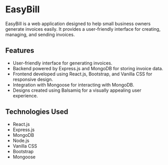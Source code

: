 # EasyBill

EasyBill is a web application designed to help small business owners generate invoices easily. It provides a user-friendly interface for creating, managing, and sending invoices.

## Features

- User-friendly interface for generating invoices.
- Backend powered by Express.js and MongoDB for storing invoice data.
- Frontend developed using React.js, Bootstrap, and Vanilla CSS for responsive design.
- Integration with Mongoose for interacting with MongoDB.
- Designs created using Balsamiq for a visually appealing user experience.

## Technologies Used

- React.js
- Express.js
- MongoDB
- Node.js
- Vanilla CSS
- Bootstrap
- Mongoose
